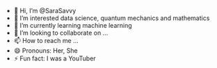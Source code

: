 - 👋 Hi, I’m @SaraSavvy
- 👀 I’m interested data science, quantum mechanics and mathematics 
- 🌱 I’m currently learning machine learning 
- 💞️ I’m looking to collaborate on ...
- 📫 How to reach me ...
- 😄 Pronouns: Her, She
- ⚡ Fun fact: I was a YouTuber 

<!---
SaraSavvy/SaraSavvy is a ✨ special ✨ repository because its `README.md` (this file) appears on your GitHub profile.
You can click the Preview link to take a look at your changes.
--->

